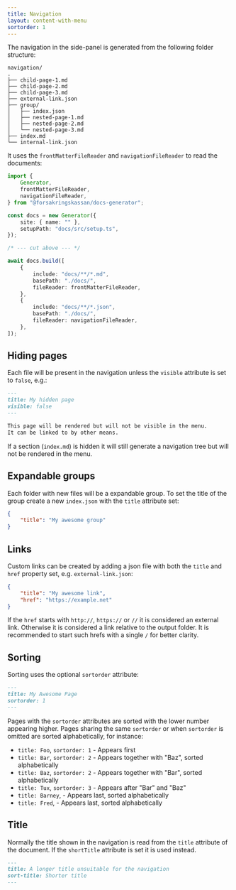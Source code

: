 ```yaml
---
title: Navigation
layout: content-with-menu
sortorder: 1
---
```


The navigation in the side-panel is generated from the following folder structure:

```
navigation/
.
├── child-page-1.md
├── child-page-2.md
├── child-page-3.md
├── external-link.json
├── group/
│   ├── index.json
│   ├── nested-page-1.md
│   ├── nested-page-2.md
│   └── nested-page-3.md
├── index.md
└── internal-link.json
```

It uses the `frontMatterFileReader` and `navigationFileReader` to read the documents:

```ts
import {
    Generator,
    frontMatterFileReader,
    navigationFileReader,
} from "@forsakringskassan/docs-generator";

const docs = new Generator({
    site: { name: "" },
    setupPath: "docs/src/setup.ts",
});

/* --- cut above --- */

await docs.build([
    {
        include: "docs/**/*.md",
        basePath: "./docs/",
        fileReader: frontMatterFileReader,
    },
    {
        include: "docs/**/*.json",
        basePath: "./docs/",
        fileReader: navigationFileReader,
    },
]);
```

## Hiding pages

Each file will be present in the navigation unless the `visible` attribute is set to `false`, e.g.:

```md
---
title: My hidden page
visible: false
---

This page will be rendered but will not be visible in the menu.
It can be linked to by other means.
```

If a section (`index.md`) is hidden it will still generate a navigation tree but will not be rendered in the menu.

## Expandable groups

Each folder with new files will be a expandable group.
To set the title of the group create a new `index.json` with the `title` attribute set:

```json
{
    "title": "My awesome group"
}
```

## Links

Custom links can be created by adding a json file with both the `title` and `href` property set, e.g. `external-link.json`:

```json
{
    "title": "My awesome link",
    "href": "https://example.net"
}
```

If the `href` starts with `http://`, `https://` or `//` it is considered an external link.
Otherwise it is considered a link relative to the output folder.
It is recommended to start such hrefs with a single `/` for better clarity.

## Sorting

Sorting uses the optional `sortorder` attribute:

```md
---
title: My Awesome Page
sortorder: 1
---
```

Pages with the `sortorder` attributes are sorted with the lower number appearing higher.
Pages sharing the same `sortorder` or when `sortorder` is omitted are sorted alphabetically, for instance:

- `title: Foo`, `sortorder: 1` - Appears first
- `title: Bar`, `sortorder: 2` - Appears together with "Baz", sorted alphabetically
- `title: Baz`, `sortorder: 2` - Appears together with "Bar", sorted alphabetically
- `title: Tux`, `sortorder: 3` - Appears after "Bar" and "Baz"
- `title: Barney`, - Appears last, sorted alphabetically
- `title: Fred`, - Appears last, sorted alphabetically

## Title

Normally the title shown in the navigation is read from the `title` attribute of the document.
If the `shortTitle` attribute is set it is used instead.

```md
---
title: A longer title unsuitable for the navigation
sort-title: Shorter title
---
```
